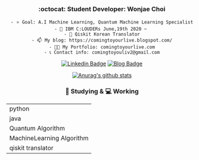 <div align=center>

###  :octocat: Student Developer: Wonjae Choi


    - ⭐ Goal: A.I Machine Learning, Quantum Machine Learning Specialist
    - 🔭 IBM C:LOUDERs June,19th 2020 ~ 
    - 🌱 Qiskit Korean Translator
    - 📫 My blog: https://comingtoyourlive.blogspot.com/
    - 🧑‍🎓 My Portfolio: comingtoyourlive.com
    - 📞 Contact info: comingtoyouliv2@gmail.com
    

[![Linkedin Badge](https://img.shields.io/badge/-LinkedIn-blue?style=flat-square&logo=Linkedin&logoColor=white&link=https://www.linkedin.com/in/seong-yun-byeon-8183a8113/)](https://www.linkedin.com/in/wonjae-choi-68341a1a9/) 
[![Blog Badge](https://img.shields.io/badge/-Blog-FF5722?style=flat-square&logo=Tistory&logoColor=white&link=https://wwhurin.tistory.com/)](https://hadamardgate.blogspot.com/) 

[![Anurag's github stats](https://github-readme-stats.vercel.app/api?username=Called-Noah&theme=white)](https://github.com/anuraghazra/github-readme-stats)

### 🔖 Studying & 💻 Working
<table>
  
<tr><td>python</td></tr> 
<tr><td>java</td></tr> 
<tr><td>Quantum Algorithm</td></tr> 
<tr><td>MachineLearning Algorithm</td></tr> 
<tr><td>qiskit translator</td></tr>

</table>


     
     


<!--
**Called-Noah/Called-Noah** is a ✨ _special_ ✨ repository because its `README.md` (this file) appears on your GitHub profile.

Here are some ideas to get you started:

- 🔭 I’m currently working on 
- 🌱 I’m currently learning Machine Learning
- 👯 I’m looking to collaborate on ...
- 🤔 I’m looking for help with ...
- 💬 Ask me about ...
- 📫 How to reach me: ...
- 😄 Pronouns: ...
- ⚡ Fun fact: ...
-->
